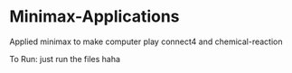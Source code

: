# Minimax-Applications
Applied minimax to make computer play connect4 and chemical-reaction

To Run: just run the files haha
